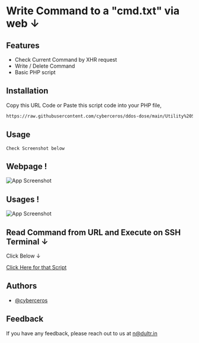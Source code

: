 
# Write Command to a "cmd.txt" via web ↓

## Features

- Check Current Command by XHR request
- Write / Delete Command
- Basic PHP script



## Installation

Copy this URL Code or Paste this script code into your PHP file,

```bash
https://raw.githubusercontent.com/cyberceros/ddos-dose/main/Utility%20Scripts%20for%20DDoS/API%20to%20Send%20Command%20to%20Multiple%20SSH/write-command.php

```
## Usage

```
Check Screenshot below
```

## Webpage !

![App Screenshot](https://cdn.discordapp.com/attachments/1096986540049182821/1098829843728171048/image.png)

## Usages !

![App Screenshot](https://cdn.discordapp.com/attachments/1096986540049182821/1098831837444460565/image.png)


## Read Command from URL and Execute on SSH Terminal ↓

Click Below ↓

[Click Here for that Script](https://github.com/cyberceros/ddos-dose/tree/main/Utility%20Scripts%20for%20DDoS/Read%20Command%20from%20URL%20and%20Execute%20on%20SSH%20Terminal)


## Authors

- [@cyberceros](https://www.github.com/cyberceros)
## Feedback

If you have any feedback, please reach out to us at n@dultr.in
